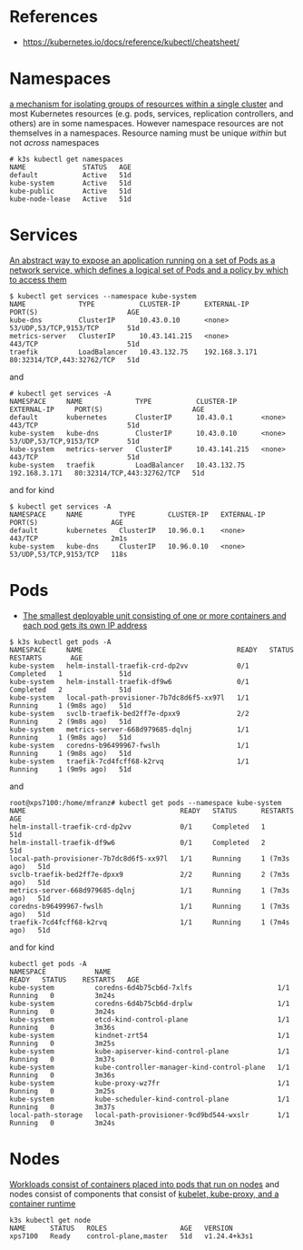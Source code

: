 # References
- https://kubernetes.io/docs/reference/kubectl/cheatsheet/

# Namespaces

[a mechanism for isolating groups of resources within a single cluster](https://kubernetes.io/docs/concepts/overview/working-with-objects/namespaces/) and most Kubernetes resources (e.g. pods, services, replication controllers, and others) are in some namespaces. However namespace resources are not themselves in a namespaces. Resource naming must be unique *within* but not *across* namespaces

```
# k3s kubectl get namespaces
NAME              STATUS   AGE
default           Active   51d
kube-system       Active   51d
kube-public       Active   51d
kube-node-lease   Active   51d
```

# Services
[An abstract way to expose an application running on a set of Pods as a network service, which defines a logical set of Pods and a policy by which to access them](https://kubernetes.io/docs/concepts/services-networking/service/)

```
$ kubectl get services --namespace kube-system
NAME             TYPE           CLUSTER-IP      EXTERNAL-IP     PORT(S)                      AGE
kube-dns         ClusterIP      10.43.0.10      <none>          53/UDP,53/TCP,9153/TCP       51d
metrics-server   ClusterIP      10.43.141.215   <none>          443/TCP                      51d
traefik          LoadBalancer   10.43.132.75    192.168.3.171   80:32314/TCP,443:32762/TCP   51d
```
and

```
# kubectl get services -A
NAMESPACE     NAME             TYPE           CLUSTER-IP      EXTERNAL-IP     PORT(S)                      AGE
default       kubernetes       ClusterIP      10.43.0.1       <none>          443/TCP                      51d
kube-system   kube-dns         ClusterIP      10.43.0.10      <none>          53/UDP,53/TCP,9153/TCP       51d
kube-system   metrics-server   ClusterIP      10.43.141.215   <none>          443/TCP                      51d
kube-system   traefik          LoadBalancer   10.43.132.75    192.168.3.171   80:32314/TCP,443:32762/TCP   51d
```

and for kind

```
$ kubectl get services -A
NAMESPACE     NAME         TYPE        CLUSTER-IP   EXTERNAL-IP   PORT(S)                  AGE
default       kubernetes   ClusterIP   10.96.0.1    <none>        443/TCP                  2m1s
kube-system   kube-dns     ClusterIP   10.96.0.10   <none>        53/UDP,53/TCP,9153/TCP   118s
```


# Pods
- [The smallest deployable unit consisting of one or more containers and each pod gets its own IP address](https://kubernetes.io/docs/concepts/workloads/pods/)

```
$ k3s kubectl get pods -A
NAMESPACE     NAME                                      READY   STATUS      RESTARTS       AGE
kube-system   helm-install-traefik-crd-dp2vv            0/1     Completed   1              51d
kube-system   helm-install-traefik-df9w6                0/1     Completed   2              51d
kube-system   local-path-provisioner-7b7dc8d6f5-xx97l   1/1     Running     1 (9m8s ago)   51d
kube-system   svclb-traefik-bed2ff7e-dpxx9              2/2     Running     2 (9m8s ago)   51d
kube-system   metrics-server-668d979685-dqlnj           1/1     Running     1 (9m8s ago)   51d
kube-system   coredns-b96499967-fwslh                   1/1     Running     1 (9m8s ago)   51d
kube-system   traefik-7cd4fcff68-k2rvq                  1/1     Running     1 (9m9s ago)   51d
```

and 


```
root@xps7100:/home/mfranz# kubectl get pods --namespace kube-system
NAME                                      READY   STATUS      RESTARTS       AGE
helm-install-traefik-crd-dp2vv            0/1     Completed   1              51d
helm-install-traefik-df9w6                0/1     Completed   2              51d
local-path-provisioner-7b7dc8d6f5-xx97l   1/1     Running     1 (7m3s ago)   51d
svclb-traefik-bed2ff7e-dpxx9              2/2     Running     2 (7m3s ago)   51d
metrics-server-668d979685-dqlnj           1/1     Running     1 (7m3s ago)   51d
coredns-b96499967-fwslh                   1/1     Running     1 (7m3s ago)   51d
traefik-7cd4fcff68-k2rvq                  1/1     Running     1 (7m4s ago)   51d
```

and for kind

```
kubectl get pods -A
NAMESPACE            NAME                                         READY   STATUS    RESTARTS   AGE
kube-system          coredns-6d4b75cb6d-7xlfs                     1/1     Running   0          3m24s
kube-system          coredns-6d4b75cb6d-drplw                     1/1     Running   0          3m24s
kube-system          etcd-kind-control-plane                      1/1     Running   0          3m36s
kube-system          kindnet-zrt54                                1/1     Running   0          3m25s
kube-system          kube-apiserver-kind-control-plane            1/1     Running   0          3m37s
kube-system          kube-controller-manager-kind-control-plane   1/1     Running   0          3m36s
kube-system          kube-proxy-wz7fr                             1/1     Running   0          3m25s
kube-system          kube-scheduler-kind-control-plane            1/1     Running   0          3m37s
local-path-storage   local-path-provisioner-9cd9bd544-wxslr       1/1     Running   0          3m24s

```

# Nodes
[Workloads consist of containers placed into pods that run on nodes](https://kubernetes.io/docs/concepts/architecture/nodes/) and nodes consist of components that consist of [kubelet, kube-proxy, and a container runtime](https://kubernetes.io/docs/concepts/overview/components/#node-components)

```
k3s kubectl get node
NAME      STATUS   ROLES                  AGE   VERSION
xps7100   Ready    control-plane,master   51d   v1.24.4+k3s1
```
